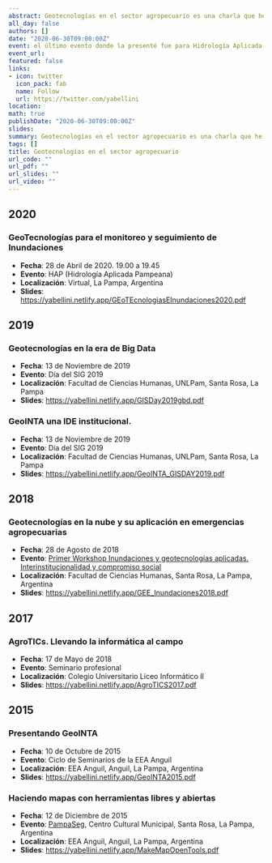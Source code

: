 ```yaml
---
abstract: Geotecnologías en el sector agropecuario es una charla que he dado en diversos ámbitos y con diferente nivel de detalle pero que tiene como objetivo introducir conceptos relacionados con el desarrollo y uso de geotecnologías aplicadas al sector agropecuario dando ejemplos concretos de productos y soluciones realizadas con mi equipo en la Estación Experimental Agropecuaria Anguil. En ocasiones, doy detalles sobre los objetivos de cada trabajo, las heramientas que usamos, las profesiones e instituciones que formaron los equipos de trabajo y los resultados obtenidos. 
all_day: false
authors: []
date: "2020-06-30T09:00:00Z"
event: el último evento donde la presenté fue para Hidrología Aplicada Pampeana
event_url: 
featured: false
links:
- icon: twitter
  icon_pack: fab
  name: Follow
  url: https://twitter.com/yabellini 
location: 
math: true
publishDate: "2020-06-30T09:00:00Z"
slides: 
summary: Geotecnologías en el sector agropecuario es una charla que he dado en diversos ámbitos y con diferente nivel de detalle pero que tiene como objetivo introducir conceptos relacionados con el desarrollo y uso de geotecnologías aplicadas al sector agropecuario dando ejemplos concretos de productos y soluciones realizadas con mi equipo en la Estación Experimental Agropecuaria Anguil. En ocasiones, doy detalles sobre los objetivos de cada trabajo, las heramientas que usamos, las profesiones e instituciones que formaron los equipos de trabajo y los resultados obtenidos. 
tags: []
title: Geotecnologías en el sector agropecuario
url_code: ""
url_pdf: ""
url_slides: ""
url_video: ""
---
```


## 2020

### GeoTecnologías para el monitoreo y seguimiento de Inundaciones
- **Fecha**: 28 de Abril de 2020. 19.00 a 19.45
- **Evento**: HAP (Hidrología Aplicada Pampeana)
- **Localización**: Virtual, La Pampa, Argentina
- **Slides**: https://yabellini.netlify.app/GEoTEcnologiasEInundaciones2020.pdf

## 2019

### Geotecnologías en la era de Big Data
- **Fecha**: 13 de Noviembre de 2019
- **Evento**: Día del SIG 2019
- **Localización**: Facultad de Ciencias Humanas, UNLPam, Santa Rosa, La Pampa
- **Slides**: https://yabellini.netlify.app/GISDay2019gbd.pdf

### GeoINTA una IDE institucional.
- **Fecha**: 13 de Noviembre de 2019
- **Evento**: Día del SIG 2019
- **Localización**: Facultad de Ciencias Humanas, UNLPam, Santa Rosa, La Pampa
- **Slides**: https://yabellini.netlify.app/GeoINTA_GISDAY2019.pdf

## 2018

### Geotecnologías en la nube y su aplicación en emergencias agropecuarias
- **Fecha**: 28 de Agosto de 2018
- **Evento**: [Primer Workshop Inundaciones y geotecnologías aplicadas. Interinstitucionalidad y compromiso social](https://inta.gob.ar/eventos/primer-workshop-inundaciones-y-geotecnologias-aplicadas-interinstitucionalidad-y-compromiso-social)
- **Localización**: Facultad de Ciencias Humanas, Santa Rosa, La Pampa, Argentina
- **Slides**: https://yabellini.netlify.app/GEE_Inundaciones2018.pdf


## 2017

### AgroTICs. Llevando la informática al campo
- **Fecha**: 17 de Mayo de 2018
- **Evento**: Seminario profesional
- **Localización**:  Colegio Universitario Liceo Informático II
- **Slides**: https://yabellini.netlify.app/AgroTICS2017.pdf



## 2015

### Presentando GeoINTA
- **Fecha**: 10 de Octubre de 2015
- **Evento**: Ciclo de Seminarios de la EEA Anguil
- **Localización**: EEA Anguil, Anguil, La Pampa, Argentina
- **Slides**: https://yabellini.netlify.app/GeoINTA2015.pdf

### Haciendo mapas con herramientas libres y abiertas
- **Fecha**: 12 de Diciembre de 2015
- **Evento**: [PampaSeg](https://www.pampaseg.org/), Centro Cultural Municipal, Santa Rosa, La Pampa, Argentina
- **Localización**: EEA Anguil, Anguil, La Pampa, Argentina
- **Slides**: https://yabellini.netlify.app/MakeMapOpenTools.pdf

